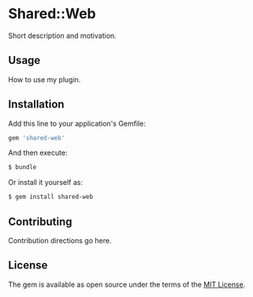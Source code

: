 # Shared::Web
Short description and motivation.

## Usage
How to use my plugin.

## Installation
Add this line to your application's Gemfile:

```ruby
gem 'shared-web'
```

And then execute:
```bash
$ bundle
```

Or install it yourself as:
```bash
$ gem install shared-web
```

## Contributing
Contribution directions go here.

## License
The gem is available as open source under the terms of the [MIT License](https://opensource.org/licenses/MIT).
